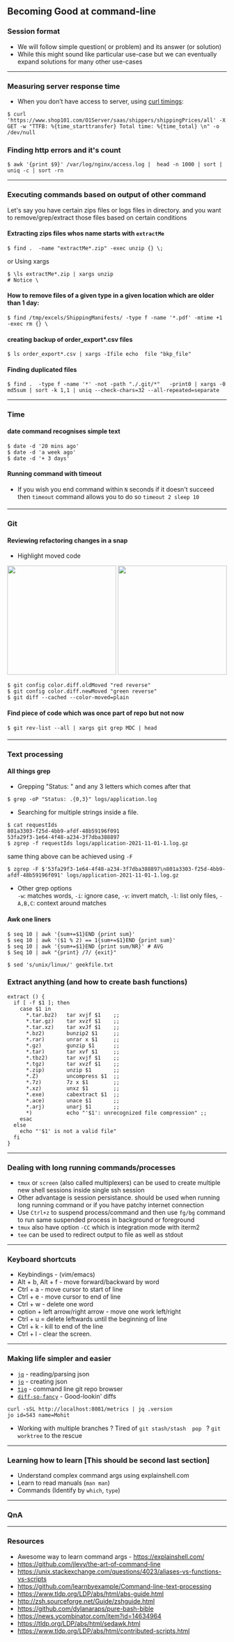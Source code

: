 ## Becoming Good at command-line



### Session format

* We will follow simple question( or problem) and its answer (or solution)
* While this might sound like particular use-case but we can eventually expand solutions for many other use-cases

---

### Measuring server response time



* When you don’t have access to server, using [curl timings](https://blog.cloudflare.com/a-question-of-timing/): 
```shell
$ curl 'https://www.shop101.com/O1Server/saas/shippers/shippingPrices/all' -X GET -w "TTFB: %{time_starttransfer} Total time: %{time_total} \n" -o /dev/null
```

### Finding http errors and it's count

```shell
$ awk '{print $9}' /var/log/nginx/access.log |  head -n 1000 | sort | uniq -c | sort -rn
```

---

### Executing commands based on output of other command

Let's say you have certain zips files or logs files in directory. and you want to remove/grep/extract those files based on certain conditions

#### Extracting zips files whos name starts with `extractMe`
```shell
$ find .  -name "extractMe*.zip" -exec unzip {} \; 
```
or Using xargs
```shell
$ \ls extractMe*.zip | xargs unzip 
# Notice \
```

#### How to remove files of a given type in a given location which are older than 1 day:

```shell
$ find /tmp/excels/ShippingManifests/ -type f -name '*.pdf' -mtime +1 -exec rm {} \
```

#### creating backup of order_export*.csv files

```shell
$ ls order_export*.csv | xargs -Ifile echo  file "bkp_file"
```

#### Finding duplicated files

```shell
$ find .  -type f -name '*' -not -path "./.git/*"   -print0 | xargs -0 md5sum | sort -k 1,1 | uniq --check-chars=32 --all-repeated=separate
```
---

### Time

#### date command recognises simple text

```shell
$ date -d '20 mins ago'
$ date -d 'a week ago'
$ date -d '+ 3 days'
```

#### Running command with timeout

* If you wish you end command within `N` seconds if it doesn't succeed then `timeout` command allows you to do so
`timeout 2 sleep 10`

#### 
---
### Git

#### Reviewing refactoring changes in a snap

* Highlight moved code

<img src="https://gitlab.com/O1Dev/O1Server/uploads/1aac60fa2d1bf0ccb75b594b88f122f7/image.png" width="250" height="250">
<img src="https://gitlab.com/O1Dev/O1Server/uploads/14e633a9de454fadf3dd675138805fef/image.png" width="250" height="250">


```shell
$ git config color.diff.oldMoved "red reverse" 
$ git config color.diff.newMoved "green reverse"
$ git diff --cached --color-moved=plain
```
#### Find piece of code which was once part of repo but not now
```shell
$ git rev-list --all | xargs git grep MDC | head
```

#### 
---

### Text processing

#### All things grep

* Grepping "Status: " and any 3 letters which comes after that  
```shell
$ grep -oP "Status: .{0,3}" logs/application.log
```
* Searching for multiple strings inside a file.
```shell
$ cat requestIds
801a3303-f25d-4bb9-afdf-48b59196f091
53fa29f3-1e64-4f48-a234-3f7dba388897
$ zgrep -f requestIds logs/application-2021-11-01-1.log.gz
```

same thing above can be achieved using `-F`

```shell
$ zgrep -F $'53fa29f3-1e64-4f48-a234-3f7dba388897\n801a3303-f25d-4bb9-afdf-48b59196f091' logs/application-2021-11-01-1.log.gz
```

* Other grep options   
`-w`: matches words, `-i`: ignore case, `-v`: invert match, `-l`: list only files, `-A,B,C`: context around matches

#### Awk one liners

```shell
$ seq 10 | awk '{sum+=$1}END {print sum}'
$ seq 10 | awk '($1 % 2) == 1{sum+=$1}END {print sum}'
$ seq 10 | awk '{sum+=$1}END {print sum/NR}' # AVG
$ Seq 10 | awk "{print} /7/ {exit}"

$ sed 's/unix/linux/' geekfile.txt
```

### Extract anything (and how to create bash functions)

```shell
extract () {
  if [ -f $1 ]; then
    case $1 in
      *.tar.bz2)   tar xvjf $1    ;;
      *.tar.gz)    tar xvzf $1    ;;
      *.tar.xz)    tar xvJf $1    ;;
      *.bz2)       bunzip2 $1     ;;
      *.rar)       unrar x $1     ;;
      *.gz)        gunzip $1      ;;
      *.tar)       tar xvf $1     ;;
      *.tbz2)      tar xvjf $1    ;;
      *.tgz)       tar xvzf $1    ;;
      *.zip)       unzip $1       ;;
      *.Z)         uncompress $1  ;;
      *.7z)        7z x $1        ;;
      *.xz)        unxz $1        ;;
      *.exe)       cabextract $1  ;;
      *.ace)       unace $1       ;;
      *.arj)       unarj $1       ;;
      *)           echo "'$1': unrecognized file compression" ;;
    esac
  else
    echo "'$1' is not a valid file"
  fi
}
```

---


### Dealing with long running commands/processes

* `tmux` or `screen` (also called multiplexers) can be used to create multiple new shell sessions inside single ssh session  
* Other advantage is session persistance. should be used when running long running command or if you have patchy internet connection
* Use `Ctrl+z` to suspend process/command and then use `fg/bg` command to run same suspended process in background or foreground
* `tmux` also have option `-CC` which is integration mode with iterm2
* `tee` can be used to redirect output to file as well as stdout

---


### Keyboard shortcuts

* Keybindings - (vim/emacs)
* Alt + b, Alt + f - move forward/backward by word
* Ctrl + a - move cursor to start of line
* Ctrl + e - move cursor to end of line
* Ctrl + w - delete one word
* option + left arrow/right arrow - move one work left/right
* Ctrl + u = delete leftwards until the beginning of line
* Ctrl + k - kill to end of the line
* Ctrl + l - clear the screen.

---


### Making life simpler and easier

* [`jq`](https://github.com/stedolan/jq) - reading/parsing json
* [`jo`](https://github.com/jpmens/jo) - creating json 
* [`tig`](https://jonas.github.io/tig/) - command line git repo browser
* [`diff-so-fancy`](https://github.com/so-fancy/diff-so-fancy) - Good-lookin' diffs

```shell
curl -sSL http://localhost:8081/metrics | jq .version
jo id=543 name=Mohit
```
* Working with multiple branches ? Tired of `git stash/stash  pop ` ?  `git worktree` to the rescue

---


### Learning how to learn [This should be second last section]

* Understand complex command args using explainshell.com
* Learn to read manuals (`man man`)
* Commands (Identify by `which`, `type`)

---


### QnA

---


### Resources

* Awesome way to learn command args - https://explainshell.com/
* https://github.com/jlevy/the-art-of-command-line
* https://unix.stackexchange.com/questions/4023/aliases-vs-functions-vs-scripts 
* https://github.com/learnbyexample/Command-line-text-processing
* https://www.tldp.org/LDP/abs/html/abs-guide.html 
* http://zsh.sourceforge.net/Guide/zshguide.html 
* https://github.com/dylanaraps/pure-bash-bible 
* https://news.ycombinator.com/item?id=14634964 
* https://tldp.org/LDP/abs/html/sedawk.html 
* https://www.tldp.org/LDP/abs/html/contributed-scripts.html
